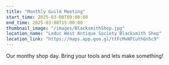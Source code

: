 ```yaml
---
title: "Monthly Guild Meeting"
start_time: 2025-03-08T09:00:00
end_time: 2025-03-08T15:00:00
thumbnail_image: "/images/BlacksmithShop.jpg"
location_name: "Leduc West Antique Society Blacksmith Shop"
location_link: "https://maps.app.goo.gl/ttFcMxNFCuthGn5c9"
---
```

Our monthy shop day. Bring your tools and lets make something!

